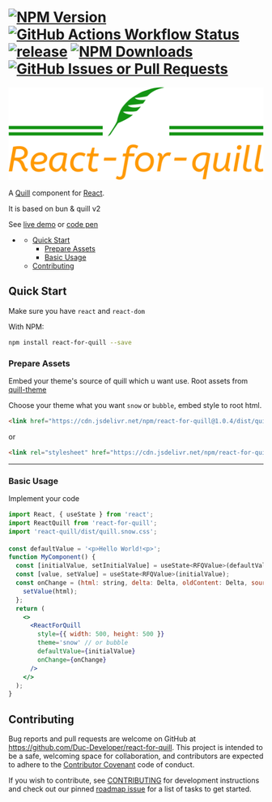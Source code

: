 [![NPM Version](https://img.shields.io/npm/v/react-for-quill?labelColor=%23C12127)](https://www.npmjs.com/package/react-for-quill)
[![GitHub Actions Workflow Status](https://img.shields.io/github/actions/workflow/status/Duc-Developer/react-for-quill/release.yml)](https://github.com/Duc-Developer/react-for-quill/actions/workflows/release.yml)
[![release](https://img.shields.io/github/release-date/Duc-Developer/react-for-quill?display_date=published_at)](https://github.com/Duc-Developer/react-for-quill/releases)
[![NPM Downloads](https://img.shields.io/npm/d18m/react-for-quill)](http://www.npmtrends.com/react-for-quill)
[![GitHub Issues or Pull Requests](https://img.shields.io/github/issues/Duc-Developer/react-for-quill)](https://github.com/Duc-Developer/react-for-quill/issues)
==============================================================================

![react-for-quill-logo](/assets/logo.png)


A [Quill] component for [React].

It is based on bun & quill v2

See [live demo] or [code pen]

[quill]: https://quilljs.com
[react]: https://facebook.github.io/react/
[live demo]: https://duc-developer.github.io/react-for-quill
[code pen]: https://codepen.io/Duc-Developer/pen/LYovqVL

- [](#)
  - [Quick Start](#quick-start)
    - [Prepare Assets](#prepare-assets)
    - [Basic Usage](#basic-usage)
  - [Contributing](#contributing)

## Quick Start

Make sure you have `react` and `react-dom`

With NPM:
```sh
npm install react-for-quill --save
```

### Prepare Assets
Embed your theme's source of quill which u want use.
Root assets from [quill-theme](https://quilljs.com/docs/customization/themes#themes)

Choose your theme what you want `snow` or `bubble`, embed style to root html.

```html
<link href="https://cdn.jsdelivr.net/npm/react-for-quill@1.0.4/dist/quill.snow.css" rel="stylesheet" />
```
or
```html
<link rel="stylesheet" href="https://cdn.jsdelivr.net/npm/react-for-quill@1.0.4/dist/quill.bubble.css" />
```

---

### Basic Usage

Implement your code
```jsx
import React, { useState } from 'react';
import ReactQuill from 'react-for-quill';
import 'react-quill/dist/quill.snow.css';

const defaultValue = '<p>Hello World!<p>';
function MyComponent() {
  const [initialValue, setInitialValue] = useState<RFQValue>(defaultValue);
  const [value, setValue] = useState<RFQValue>(initialValue);
  const onChange = (html: string, delta: Delta, oldContent: Delta, source: EmitterSource) => {
    setValue(html);
  };
  return (
    <>
      <ReactForQuill
        style={{ width: 500, height: 500 }}
        theme='snow' // or bubble
        defaultValue={initialValue}
        onChange={onChange}
      />
    </>
  );
}
```

## Contributing

Bug reports and pull requests are welcome on GitHub at https://github.com/Duc-Developer/react-for-quill. This project is intended to be a safe, welcoming space for collaboration, and contributors are expected to adhere to the [Contributor Covenant](/CODE_OF_CONDUCT.md) code of conduct.

If you wish to contribute, see [CONTRIBUTING](/CONTRIBUTING.md) for development instructions and check out our pinned
[roadmap issue](https://github.com/Duc-Developer/react-for-quill/issues) for a list of tasks to get started.
